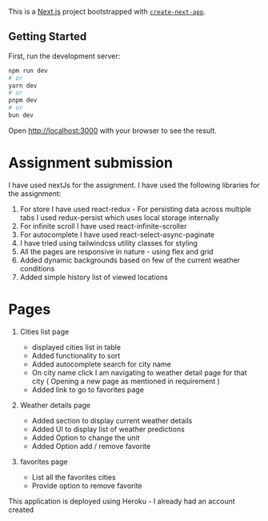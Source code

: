 This is a [Next.js](https://nextjs.org/) project bootstrapped with [`create-next-app`](https://github.com/vercel/next.js/tree/canary/packages/create-next-app).

## Getting Started

First, run the development server:

```bash
npm run dev
# or
yarn dev
# or
pnpm dev
# or
bun dev
```

Open [http://localhost:3000](http://localhost:3000) with your browser to see the result.

# Assignment submission

I have used nextJs for the assignment.
I have used the following libraries for the assignment:

1. For store I have used react-redux - For persisting data across multiple tabs I used redux-persist which uses local storage internally
2. For infinite scroll I have used react-infinite-scroller
3. For autocomplete I have used react-select-async-paginate
4. I have tried using tailwindcss utility classes for styling
5. All the pages are responsive in nature - using flex and grid
6. Added dynamic backgrounds based on few of the current weather conditions
7. Added simple history list of viewed locations

# Pages

1. Cities list page

   - displayed cities list in table
   - Added functionality to sort
   - Added autocomplete search for city name
   - On city name click I am navigating to weather detail page for that city ( Opening a new page as mentioned in requirement )
   - Added link to go to favorites page

2. Weather details page

   - Added section to display current weather details
   - Added UI to display list of weather predictions
   - Added Option to change the unit
   - Added Option add / remove favorite

3. favorites page
   - List all the favorites cities
   - Provide option to remove favorite

This application is deployed using Heroku - I already had an account created
